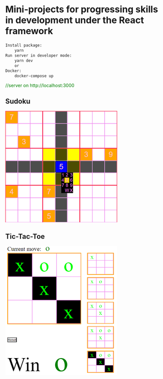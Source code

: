 # Mini-projects for progressing skills in development under the React framework

```
Install package:
    yarn
Run server in developer mode:
    yarn dev
    or
Docker:
    docker-compose up
```

<div style='color:green'>//server on http://localhost:3000</div>

## Sudoku

<img src='screens/sudoku.png' width=350><br>

## Tic-Tac-Toe

<img src='screens/tictactoe.png' width=350><br>
